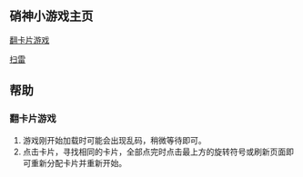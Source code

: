 ## 硝神小游戏主页  
 


[翻卡片游戏](https://ehsbaiu.github.io/games/html5-card-game/index.html)  
 
[扫雷](http://ehsbaiu.github.io/games/html5-minesweeper-game/index.html)

## 帮助
### 翻卡片游戏
1. 游戏刚开始加载时可能会出现乱码，稍微等待即可。
2. 点击卡片，寻找相同的卡片，全部点完时点击最上方的旋转符号或刷新页面即可重新分配卡片并重新开始。
